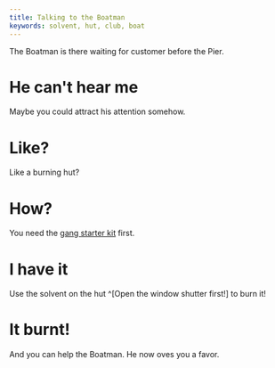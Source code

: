 ```yaml
---
title: Talking to the Boatman
keywords: solvent, hut, club, boat
---
```


The Boatman is there waiting for customer before the Pier.

# He can't hear me
Maybe you could attract his attention somehow.

# Like?
Like a burning hut?

# How?
You need the [gang starter kit](090-starter-kit.md) first.

# I have it
Use the solvent on the hut ^[Open the window shutter first!] to burn it!

# It burnt!
And you can help the Boatman. He now oves you a favor.
